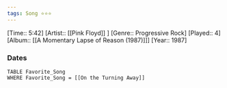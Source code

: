 ```yaml
---
tags: Song ⭐⭐⭐ 
---
```

[Time:: 5:42]
[Artist:: [[Pink Floyd]] ]
[Genre:: Progressive Rock]
[Played:: 4]
[Album:: [[A Momentary Lapse of Reason (1987)]]]
[Year:: 1987]
### Dates
````dataview
TABLE Favorite_Song
WHERE Favorite_Song = [[On the Turning Away]]
````